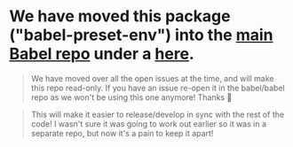# We have moved this package ("babel-preset-env") into the [main Babel repo](https://github.com/babel/babel) under a [here](https://github.com/babel/babel/tree/master/experimental/babel-preset-env).

> We have moved over all the open issues at the time, and will make this repo read-only. If you have an issue re-open it in the babel/babel repo as we won't be using this one anymore! Thanks 🙂

> This will make it easier to release/develop in sync with the rest of the code! I wasn't sure it was going to work out earlier so it was in a separate repo, but now it's a pain to keep it apart!

